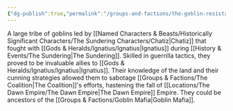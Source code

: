 ```yaml
---
{"dg-publish":true,"permalink":"/groups-and-factions/the-goblin-resistance/","tags":["Groups"],"updated":"2025-06-10T19:02:58.101+01:00"}
---
```


A large tribe of goblins led by [[Named Characters & Beasts/Historically Significant  Characters/The Sundering Characters/Chatiz\|Chatiz]] that fought with [[Gods & Heralds/Ignatius/Ignatius\|Ignatius]] during [[History & Events/The Sundering\|The Sundering]]. Skilled in guerrilla tactics, they proved to be invaluable allies to [[Gods & Heralds/Ignatius/Ignatius\|Ignatius]]. Their knowledge of the land and their cunning strategies allowed them to sabotage [[Groups & Factions/The Coalition\|The Coalition]]'s efforts, hastening the fall of [[Locations/The Dawn Empire/The Dawn Empire\|The Dawn Empire]] Empire. They could be ancestors of the [[Groups & Factions/Goblin Mafia\|Goblin Mafia]].
